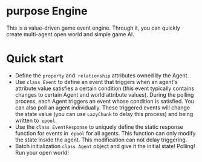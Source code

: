 purpose Engine
=========
This is a value-driven game event engine. Through it, you can quickly create multi-agent open world and simple game AI.

Quick start
=========
* Define the `property` and` relationship` attributes owned by the Agent.
* Use `class Event` to define an event that triggers when an agent's attribute value satisfies a certain condition (this event typically contains changes to certain Agent and world attribute values). During the polling process, each Agent triggers an event whose condition is satisfied. You can also poll an agent individually. These triggered events will change the state value (you can use `LazyChunk` to delay this process) and being written to` epool`.
* Use the `class EventResponse` to uniquely define the static response function for events in` epool` for all agents. This function can only modify the state inside the agent. This modification can not delay triggering.
* Batch initialization `class Agent` object and give it the initial state! Polling! Run your open world!